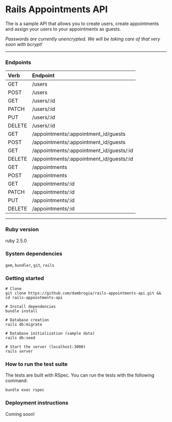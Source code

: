 # Rails Appointments API

The is a sample API that allows you to create users, create appointments and assign your users to your appointments as guests.

_Passwords are currently unencrypted. We will be taking care of that very soon with bcrypt!_
_____

### Endpoints

| Verb  | Endpoint                                      |
|:------|:----------------------------------------------|
| GET   | /users                                        |
| POST  | /users                                        |
| GET   | /users/:id                                    |
| PATCH | /users/:id                                    |
| PUT   | /users/:id                                    |
| DELETE| /users/:id                                    |
| GET   | /appointments/:appointment_id/guests          |
| POST  | /appointments/:appointment_id/guests          |
| GET   | /appointments/:appointment_id/guests/:id      |
| DELETE| /appointments/:appointment_id/guests/:id      |
| GET   | /appointments                                 |
| POST  | /appointments                                 |
| GET   | /appointments/:id                             |
| PATCH | /appointments/:id                             |
| PUT   | /appointments/:id                             |
| DELETE| /appointments/:id                             |

____

### Ruby version
ruby 2.5.0

### System dependencies
`gem`, `bundler`, `git`, `rails`

### Getting started

    # Clone
    git clone https://github.com/dambrogia/rails-appointments-api.git && cd rails-appointments-api

    # Install dependencies
    bundle install

    # Database creation
    rails db:migrate

    # Database initialization (sample data)
    rails db:seed

    # Start the server (localhost:3000)
    rails server

### How to run the test suite
The tests are built with RSpec. You can run the tests with the following command:

    bundle exec rspec

### Deployment instructions
Coming soon!
